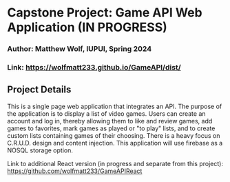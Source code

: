 # Capstone Project: Game API Web Application (IN PROGRESS)

### Author: Matthew Wolf, IUPUI, Spring 2024

### Link: https://wolfmatt233.github.io/GameAPI/dist/

## Project Details

This is a single page web application that integrates an API. The purpose of the application is to display a list of video games. Users can create an account and log in, thereby allowing them to like and review games, add games to favorites, mark games as played or "to play" lists, and to create custom lists containing games of their choosing. There is a heavy focus on C.R.U.D. design and content injection. This application will use firebase as a NOSQL storage option.


Link to additional React version (in progress and separate from this project): https://github.com/wolfmatt233/GameAPIReact
